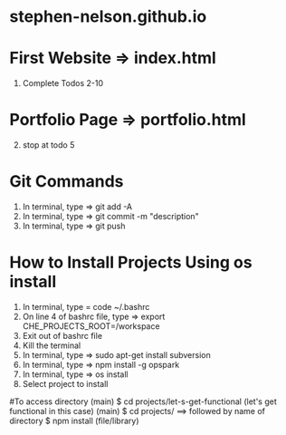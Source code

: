 # stephen-nelson.github.io

# First Website => index.html
1) Complete Todos 2-10

# Portfolio Page => portfolio.html
2) stop at todo 5

# Git Commands
1) In terminal, type => git add -A
2) In terminal, type => git commit -m "description"
3) In terminal, type => git push

# How to Install Projects Using os install
1) In terminal, type = code ~/.bashrc
2) On line 4 of bashrc file, type => export CHE_PROJECTS_ROOT=/workspace
3) Exit out of bashrc file
4) Kill the terminal
5) In terminal, type => sudo apt-get install subversion
6) In terminal, type => npm install -g opspark
7) In terminal, type => os install
8) Select project to install

#To access directory
(main) $ cd projects/let-s-get-functional (let's get functional in this case)
(main) $ cd projects/  ==> followed by name of directory
$ npm install (file/library)
